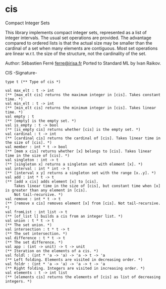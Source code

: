 cis
===

Compact Integer Sets

This library implements compact integer sets, represented as a list of
integer intervals. The usual set operations are provided.  The
advantage compared to ordered lists is that the actual size may be
smaller than the cardinal of a set when many elements are
contiguous. Most set operations are linear w.r.t. the size of the
structure, not the cardinality of the set.

Author: Sébastien Ferré <ferre@irisa.fr>
Ported to Standard ML by Ivan Raikov.


CIS         -Signature-

    type t (** Type of cis *)

    val max_elt : t -> int
    (** [max_elt cis] returns the maximum integer in [cis]. Takes constant time. *)
    val min_elt : t -> int
    (** [min_elt cis] returns the minimum integer in [cis]. Takes linear time. *)
    val empty : t
    (** [empty] is the empty set. *)
    val is_empty : t -> bool
    (** [is_empty cis] returns whether [cis] is the empty set. *)
    val cardinal : t -> int
    (** [cardinal cis] returns the cardinal of [cis]. Takes linear time in the size of [cis]. *)
    val member : int * t -> bool
    (** [mem x cis] returns whether [x] belongs to [cis]. Takes linear time in the size of [cis]. *) 
    val singleton : int -> t
    (** [singleton x] returns a singleton set with element [x]. *)
    val interval : int * int -> t
    (** [interval x y] returns a singleton set with the range [x..y]. *)
    val add : int * t -> t
    (** [add x cis] adds element [x] to [cis]. 
        Takes linear time in the size of [cis], but constant time when [x] is greater than any element in [cis].
        Not tail-recursive. *)
    val remove : int * t -> t
    (** [remove x cis] removes element [x] from [cis]. Not tail-recursive. *)
    val fromList : int list -> t
    (** [of_list l] builds a cis from an integer list. *)
    val union : t * t -> t
    (** The set union. *)
    val intersection : t * t -> t
    (** The set intersection. *)
    val difference : t * t -> t
    (** The set difference. *)
    val app : (int -> unit) -> t -> unit
    (** Iteration on the elements of a cis. *)
    val foldl : (int * 'a -> 'a) -> 'a -> t -> 'a
    (** Left folding. Elements are visited in decreasing order. *)
    val foldr : (int * 'a -> 'a) -> 'a -> t -> 'a
    (** Right folding. Integers are visited in increasing order. *)
    val elements : t -> int list
    (** [elements cis] returns the elements of [cis] as list of decreasing integers. *)
